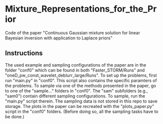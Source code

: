 # Mixture_Representations_for_the_Prior
Code of the paper "Continuous Gaussian mixture solution for linear Bayesian inversion with application to Laplace priors"

## Instructions
The used example and sampling configurations of the paper are in the folder "conf0" which can be found in both "Faster_STORM/Runs" and "oneD_pw_const_wavelet_deblurr_large/Runs". To set up the problems, first run "main.py" in "conf0". This script also contains the specific paramters of the problems. To sample via one of the methods presented in the paper, go to one of the "sample..." folders in "conf0". The "sam" subfolders (e.g., "sam0") contain different sampling configurations. To sample, run the "main.py" script therein. The sampling data is not stored in this repo to save storage. The plots in the paper can be recreated with the "plots_paper.py" script in the "conf0" folders. (Before doing so, all the sampling tasks have to be done.)
